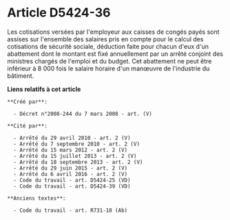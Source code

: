 # Article D5424-36

Les cotisations versées par l'employeur aux caisses de congés payés sont assises sur l'ensemble des salaires pris en compte
pour le calcul des cotisations de sécurité sociale, déduction faite pour chacun d'eux d'un abattement dont le montant est
fixé annuellement par un arrêté conjoint des ministres chargés de l'emploi et du budget. Cet abattement ne peut être
inférieur à 8 000 fois le salaire horaire d'un manœuvre de l'industrie du bâtiment.

**Liens relatifs à cet article**

	**Créé par**:

	  - Décret n°2008-244 du 7 mars 2008 - art. (V)

	**Cité par**:

	  - Arrêté du 29 avril 2010 - art. 2 (V)
	  - Arrêté du 7 septembre 2010 - art. 2 (V)
	  - Arrêté du 15 mars 2012 - art. 2 (V)
	  - Arrêté du 15 juillet 2013 - art. 2 (V)
	  - Arrêté du 18 septembre 2013 - art. 2 (V)
	  - Arrêté du 29 juin 2015 - art. 2 (V)
	  - Arrêté du 6 avril 2016 - art. 2 (V)
	  - Code du travail - art. D5424-25 (VD)
	  - Code du travail - art. D5424-39 (VD)

	**Anciens textes**:

	  - Code du travail - art. R731-18 (Ab)
